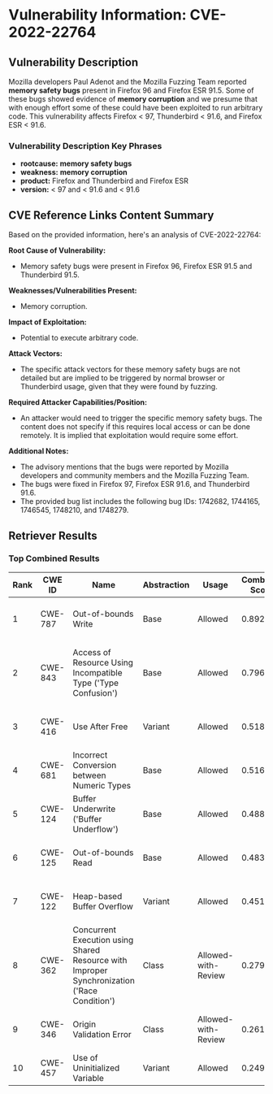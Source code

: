 # Vulnerability Information: CVE-2022-22764

## Vulnerability Description
Mozilla developers Paul Adenot and the Mozilla Fuzzing Team reported **memory safety bugs** present in Firefox 96 and Firefox ESR 91.5. Some of these bugs showed evidence of **memory corruption** and we presume that with enough effort some of these could have been exploited to run arbitrary code. This vulnerability affects Firefox < 97, Thunderbird < 91.6, and Firefox ESR < 91.6.

### Vulnerability Description Key Phrases
- **rootcause:** **memory safety bugs**
- **weakness:** **memory corruption**
- **product:** Firefox and Thunderbird and Firefox ESR
- **version:** < 97 and < 91.6 and < 91.6

## CVE Reference Links Content Summary
Based on the provided information, here's an analysis of CVE-2022-22764:

**Root Cause of Vulnerability:**
- Memory safety bugs were present in Firefox 96, Firefox ESR 91.5 and Thunderbird 91.5.

**Weaknesses/Vulnerabilities Present:**
- Memory corruption.

**Impact of Exploitation:**
- Potential to execute arbitrary code.

**Attack Vectors:**
- The specific attack vectors for these memory safety bugs are not detailed but are implied to be triggered by normal browser or Thunderbird usage, given that they were found by fuzzing.

**Required Attacker Capabilities/Position:**
- An attacker would need to trigger the specific memory safety bugs. The content does not specify if this requires local access or can be done remotely. It is implied that exploitation would require some effort.

**Additional Notes:**
- The advisory mentions that the bugs were reported by Mozilla developers and community members and the Mozilla Fuzzing Team.
- The bugs were fixed in Firefox 97, Firefox ESR 91.6, and Thunderbird 91.6.
- The provided bug list includes the following bug IDs: 1742682, 1744165, 1746545, 1748210, and 1748279.

## Retriever Results

### Top Combined Results

| Rank | CWE ID | Name | Abstraction | Usage | Combined Score | Retrievers | Individual Scores |
|------|--------|------|-------------|-------|---------------|------------|-------------------|
| 1 | CWE-787 | Out-of-bounds Write | Base | Allowed | 0.8928 | dense, sparse | dense: 0.641, sparse: 1.000 |
| 2 | CWE-843 | Access of Resource Using Incompatible Type ('Type Confusion') | Base | Allowed | 0.7965 | dense, sparse, graph | dense: 0.497, sparse: 0.450, graph: 0.812 |
| 3 | CWE-416 | Use After Free | Variant | Allowed | 0.5184 | dense, sparse | dense: 0.536, sparse: 0.513 |
| 4 | CWE-681 | Incorrect Conversion between Numeric Types | Base | Allowed | 0.5161 | sparse, graph | sparse: 0.409, graph: 0.789 |
| 5 | CWE-124 | Buffer Underwrite ('Buffer Underflow') | Base | Allowed | 0.4886 | dense, sparse | dense: 0.503, sparse: 0.414 |
| 6 | CWE-125 | Out-of-bounds Read | Base | Allowed | 0.4835 | dense, sparse | dense: 0.493, sparse: 0.414 |
| 7 | CWE-122 | Heap-based Buffer Overflow | Variant | Allowed | 0.4519 | dense, sparse | dense: 0.510, sparse: 0.410 |
| 8 | CWE-362 | Concurrent Execution using Shared Resource with Improper Synchronization ('Race Condition') | Class | Allowed-with-Review | 0.2792 | dense, sparse | dense: 0.486, sparse: 0.405 |
| 9 | CWE-346 | Origin Validation Error | Class | Allowed-with-Review | 0.2613 | dense, sparse | dense: 0.487, sparse: 0.351 |
| 10 | CWE-457 | Use of Uninitialized Variable | Variant | Allowed | 0.2495 | sparse | sparse: 0.472 |

